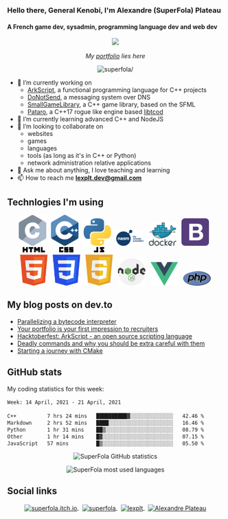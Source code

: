 ### Hello there, General Kenobi, I'm Alexandre (SuperFola) Plateau
#### A French game dev, sysadmin, programming language dev and web dev

<p align="center">
    <a href="https://superfola.github.io/"><img src=/cross_process-0.5-circle.gif width="192px" /></a>
</p>
<p align="center">
    <i>My <a href="https://superfola.github.io/">portfolio</a> lies here</i>
</p>

<p align="center">
    <img src=https://komarev.com/ghpvc/?username=superfola&color=blueviolet&style=flat-square alt=superfola/>
</p>

<p>
    <ul>
        <li>🔭 I’m currently working on
            <ul>
                <li><a href=https://github.com/ArkScript-lang/Ark>ArkScript</a>, a functional programming language for C++ projects</li>
                <li><a href=https://github.com/SuperFola/DoNotSend>DoNotSend</a>, a messaging system over DNS</li>
                <li><a href=https://github.com/SuperFola/SmallGameLibrary>SmallGameLibrary</a>, a C++ game library, based on the SFML</li>
                <li><a href=https://github.com/SuperFola/Pataro>Pataro</a>, a C++17 rogue like engine based <a href=https://github.com/libtcod/libtcod>libtcod</a></li>
            </ul>
        </li>
        <li>🌱 I’m currently learning advanced C++ and NodeJS</li>
        <li>👯 I’m looking to collaborate on
            <ul>
                <li>websites</li>
                <li>games</li>
                <li>languages</li>
                <li>tools (as long as it's in C++ or Python)</li>
                <li>network administration relative applications</li>
            </ul>
        </li>
        <li>💬 Ask me about anything, I love teaching and learning</li>
        <li>📫 How to reach me <strong><a href=mailto:lexplt.dev@gmail.com>lexplt.dev@gmail.com</a></strong></li>
    </ul>
</p>

## Technlogies I'm using
<p align="center">
    <img width="64px" src="images/c-lang.png" />&nbsp;&nbsp;
    <img width="64px" src="images/cpp-lang.png" />&nbsp;&nbsp;
    <img width="64px" src="images/python-lang.png" />&nbsp;&nbsp;
    <img width="64px" src="images/nasm-lang.png" />&nbsp;&nbsp;
    <img width="64px" src="images/docker.png" />&nbsp;&nbsp;
    <img width="64px" src="images/bootstrap.png" />&nbsp;&nbsp;
    <img width="64px" src="images/html-lang.png" />&nbsp;&nbsp;
    <img width="64px" src="images/css-lang.png" />&nbsp;&nbsp;
    <img width="64px" src="images/js-lang.png" />&nbsp;&nbsp;
    <img width="64px" src="images/nodejs.png" />&nbsp;&nbsp;
    <img width="64px" src="images/vuejs.png" />&nbsp;&nbsp;
    <img width="64px" src="images/php-lang.png" />
</p>

## My blog posts on dev.to
<!-- BLOG-POST-LIST:START -->
- [Parallelizing a bytecode interpreter](https://dev.to/superfola/parallelizing-a-bytecode-interpreter-58m8)
- [Your portfolio is your first impression to recruiters](https://dev.to/superfola/your-portfolio-is-your-first-impression-4p9o)
- [Hacktoberfest: ArkScript - an open source scripting language](https://dev.to/superfola/hacktoberfest-arkscript-an-open-source-scripting-language-kb)
- [Deadly commands and why you should be extra careful with them](https://dev.to/superfola/deadly-commands-and-why-you-should-be-extra-careful-with-them-mkp)
- [Starting a journey with CMake](https://dev.to/superfola/starting-a-journey-with-cmake-58b7)
<!-- BLOG-POST-LIST:END -->

## GitHub stats

My coding statistics for this week:
<!--START_SECTION:waka-->
```text
Week: 14 April, 2021 - 21 April, 2021

C++          7 hrs 24 mins   ██████████▓░░░░░░░░░░░░░░   42.46 % 
Markdown     2 hrs 52 mins   ████░░░░░░░░░░░░░░░░░░░░░   16.46 % 
Python       1 hr 31 mins    ██▒░░░░░░░░░░░░░░░░░░░░░░   08.79 % 
Other        1 hr 14 mins    █▓░░░░░░░░░░░░░░░░░░░░░░░   07.15 % 
JavaScript   57 mins         █▒░░░░░░░░░░░░░░░░░░░░░░░   05.50 % 
```
<!--END_SECTION:waka-->
<p align="center">
    <img src=https://github-readme-stats-superfola.vercel.app/api?username=SuperFola&show_icons=true&count_private=true&theme=synthwave&include_all_commits=true alt="SuperFola GitHub statistics" />
</p>
<p align="center">
    <img src=https://github-readme-stats-superfola.vercel.app/api/top-langs/?username=SuperFola&layout=compact alt="SuperFola most used languages" />
</p>

## Social links
<p align="center">
    <a href=https://superfola.github.io target="blank">
        <img align="center" src=https://cdn.jsdelivr.net/npm/simple-icons@3.0.1/icons/itch-dot-io.svg alt="superfola.itch.io" height="48px" />
    </a>
    &nbsp;
    <a href=https://dev.to/superfola target="blank">
        <img align="center" src=https://cdn.jsdelivr.net/npm/simple-icons@3.0.1/icons/dev-dot-to.svg alt="superfola" height="48px" />
    </a>
    &nbsp;
    <a href=https://twitter.com/lexplt target="blank">
        <img align="center" src=https://cdn.jsdelivr.net/npm/simple-icons@3.0.1/icons/twitter.svg alt="lexplt" height="48px" />
    </a>
    &nbsp;
    <a href=https://www.linkedin.com/in/alexandre-plateau-12f target="blank">
        <img align="center" src=https://cdn.jsdelivr.net/npm/simple-icons@3.0.1/icons/linkedin.svg alt="Alexandre Plateau" height="48px" />
    </a>
</p>
